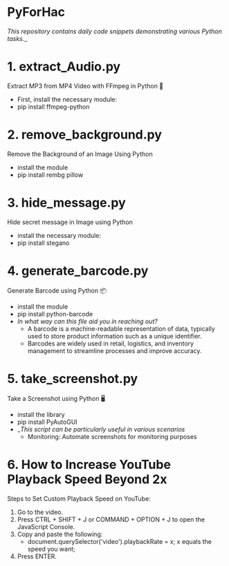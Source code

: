 # PyForHac
_This repository contains daily code snippets demonstrating various Python tasks.__

# 1. extract_Audio.py
Extract MP3 from MP4 Video with FFmpeg in Python 🎵
  - First, install the necessary module:
  - pip install ffmpeg-python

# 2. remove_background.py
Remove the Background of an Image Using Python
  - install the module
  - pip install rembg pillow

# 3. hide_message.py
Hide secret message in Image using Python
  - install the necessary module:
  - pip install stegano

# 4. generate_barcode.py
Generate Barcode using Python 📦
  - install the module
  - pip install python-barcode
  - _In what way can this file aid you in reaching out?_
      - A barcode is a machine-readable representation of data, typically used to store product information such as a unique identifier.
      - Barcodes are widely used in retail, logistics, and inventory management to streamline processes and improve accuracy.

# 5. take_screenshot.py
Take a Screenshot using Python 🖥️
  - install the library
  - pip install PyAutoGUI
  - __This script can be particularly useful in various scenarios_
      - Monitoring: Automate screenshots for monitoring purposes

# 6. How to Increase YouTube Playback Speed Beyond 2x
Steps to Set Custom Playback Speed on YouTube:
1. Go to the video.
2. Press CTRL + SHIFT + J or COMMAND + OPTION + J to open the JavaScript Console.
3. Copy and paste the following:
    - document.querySelector('video').playbackRate = x;
  x equals the speed you want;
4. Press ENTER.
